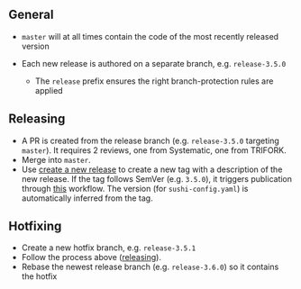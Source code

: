 ## General
- `master` will at all times contain the code of the most recently released version

- Each new release is authored on a separate branch, e.g. `release-3.5.0`
	- The `release` prefix ensures the right branch-protection rules are applied

## Releasing
- A PR is created from the release branch (e.g. `release-3.5.0` targeting `master`). It requires 2 reviews, one from Systematic, one from TRIFORK.
- Merge into `master`.
- Use [create a new release](https://github.com/fut-infrastructure/implementation-guide/releases/new) to create a new tag with a description of the new release. If the tag follows SemVer (e.g. `3.5.0`), it triggers publication through [this](./.github/workflows/publish.yaml) workflow. The version (for `sushi-config.yaml`) is automatically inferred from the tag. 

## Hotfixing
- Create a new hotfix branch, e.g. `release-3.5.1`
- Follow the process above ([releasing](#releasing)).
- Rebase the newest release branch (e.g. `release-3.6.0`) so it contains the hotfix

